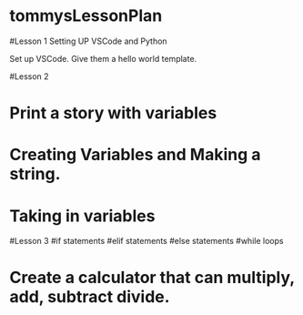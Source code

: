 # tommysLessonPlan

#Lesson 1 Setting UP VSCode and Python

Set up VSCode. Give them a hello world template. 

#Lesson 2 

# Print a story with variables
# Creating Variables and Making a string.
# Taking in variables

#Lesson 3 
#if statements
#elif statements
#else statements
#while loops


# Create a calculator that can multiply, add, subtract divide. 
